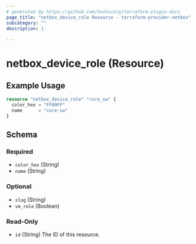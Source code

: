 ```yaml
---
# generated by https://github.com/hashicorp/terraform-plugin-docs
page_title: "netbox_device_role Resource - terraform-provider-netbox"
subcategory: ""
description: |-
  
---
```


# netbox_device_role (Resource)



## Example Usage

```terraform
resource "netbox_device_role" "core_sw" {
  color_hex = "FF00FF"
  name      = "core-sw"
}
```

<!-- schema generated by tfplugindocs -->
## Schema

### Required

- `color_hex` (String)
- `name` (String)

### Optional

- `slug` (String)
- `vm_role` (Boolean)

### Read-Only

- `id` (String) The ID of this resource.


